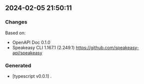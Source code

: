 

## 2024-02-05 21:50:11
### Changes
Based on:
- OpenAPI Doc 0.1.0 
- Speakeasy CLI 1.167.1 (2.249.1) https://github.com/speakeasy-api/speakeasy
### Generated
- [typescript v0.0.1] .